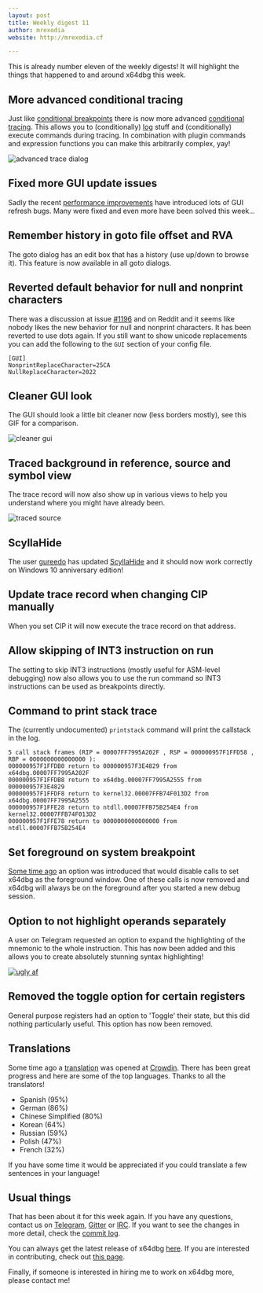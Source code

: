 ```yaml
---
layout: post
title: Weekly digest 11
author: mrexodia
website: http://mrexodia.cf

---
```


This is already number eleven of the weekly digests! It will highlight the things that happened to and around x64dbg this week.

## More advanced conditional tracing

Just like [conditional breakpoints](http://help.x64dbg.com/en/latest/introduction/ConditionalBreakpoint.html) there is now more advanced [conditional tracing](http://help.x64dbg.com/en/latest/introduction/ConditionalTracing.html). This allows you to (conditionally) [log](http://help.x64dbg.com/en/latest/introduction/Formatting.html) stuff and (conditionally) execute commands during tracing. In combination with plugin commands and expression functions you can make this arbitrarily complex, yay! 

![advanced trace dialog](https://i.imgur.com/2uU1bY4.png)

## Fixed more GUI update issues

Sadly the recent [performance improvements](http://x64dbg.com/blog/#disassembly-speed-improvements) have introduced lots of GUI refresh bugs. Many were fixed and even more have been solved this week...

## Remember history in goto file offset and RVA

The goto dialog has an edit box that has a history (use up/down to browse it). This feature is now available in all goto dialogs.

## Reverted default behavior for null and nonprint characters

There was a discussion at issue [#1196](https://github.com/x64dbg/x64dbg/issues/1196) and on Reddit and it seems like nobody likes the new behavior for null and nonprint characters. It has been reverted to use dots again. If you still want to show unicode replacements you can add the following to the `GUI` section of your config file.

```
[GUI]
NonprintReplaceCharacter=25CA
NullReplaceCharacter=2022
```

## Cleaner GUI look

The GUI should look a little bit cleaner now (less borders mostly), see this GIF for a comparison.

![cleaner gui](https://i.imgur.com/50tYPvh.gif)

## Traced background in reference, source and symbol view

The trace record will now also show up in various views to help you understand where you might have already been.

![traced source](https://i.imgur.com/7906jIT.png)

## ScyllaHide

The user [gureedo](https://github.com/gureedo) has updated [ScyllaHide](https://github.com/x64dbg/ScyllaHide) and it should now work correctly on Windows 10 anniversary edition!

## Update trace record when changing CIP manually

When you set CIP it will now execute the trace record on that address.

## Allow skipping of INT3 instruction on run

The setting to skip INT3 instructions (mostly useful for ASM-level debugging) now also allows you to use the run command so INT3 instructions can be used as breakpoints directly.

## Command to print stack trace

The (currently undocumented) `printstack` command will print the callstack in the log.

```
5 call stack frames (RIP = 00007FF7995A202F , RSP = 000000957F1FFD58 , RBP = 0000000000000000 ):
000000957F1FFDB0 return to 000000957F3E4829 from x64dbg.00007FF7995A202F
000000957F1FFDB8 return to x64dbg.00007FF7995A2555 from 000000957F3E4829
000000957F1FFDF8 return to kernel32.00007FFB74F013D2 from x64dbg.00007FF7995A2555
000000957F1FFE28 return to ntdll.00007FFB75B254E4 from kernel32.00007FFB74F013D2
000000957F1FFE78 return to 0000000000000000 from ntdll.00007FFB75B254E4
```

## Set foreground on system breakpoint

[Some time ago](http://x64dbg.com/blog/2016/09/11/weekly-digest-3.html#setting-to-not-call-setforegroundwindow) an option was introduced that would disable calls to set x64dbg as the foreground window. One of these calls is now removed and x64dbg will always be on the foreground after you started a new debug session.

## Option to not highlight operands separately

A user on Telegram requested an option to expand the highlighting of the mnemonic to the whole instruction. This has now been added and this allows you to create absolutely stunning syntax highlighting!

[![ugly af](https://i.imgur.com/dacTMsc.png)](https://i.imgur.com/dacTMsc.png)

## Removed the toggle option for certain registers

General purpose registers had an option to 'Toggle' their state, but this did nothing particularly useful. This option has now been removed.

## Translations

Some time ago a [translation](http://translate.x64dbg.com) was opened at [Crowdin](https://crowdin.com). There has been great progress and here are some of the top languages. Thanks to all the translators!

- Spanish (95%)
- German (86%)
- Chinese Simplified (80%)
- Korean (64%)
- Russian (59%)
- Polish (47%)
- French (32%)

If you have some time it would be appreciated if you could translate a few sentences in your language!

## Usual things

That has been about it for this week again. If you have any questions, contact us on [Telegram](http://telegram.x64dbg.com), [Gitter](http://gitter.x64dbg.com) or [IRC](http://webchat.freenode.net/?channels=x64dbg). If you want to see the changes in more detail, check the [commit log](https://github.com/x64dbg/x64dbg/commits).

You can always get the latest release of x64dbg [here](http://releases.x64dbg.com). If you are interested in contributing, check out [this page](http://contribute.x64dbg.com).

Finally, if someone is interested in hiring me to work on x64dbg more, please contact me!